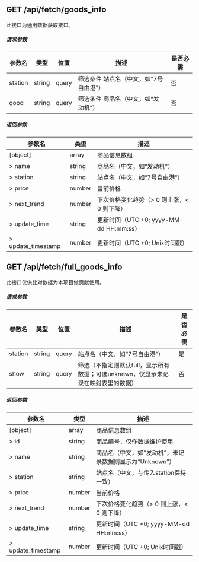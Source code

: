 ## GET /api/fetch/goods_info

此接口为通用数据获取接口。

##### 请求参数

| 参数名  | 类型   | 位置  | 描述                                   | 是否必需 |
| ------- | ------ | ----- | -------------------------------------- | -------- |
| station | string | query | 筛选条件 站点名（中文，如“7号自由港”） | 否       |
| good    | string | query | 筛选条件 商品名（中文，如“发动机”）    | 否       |

##### 返回参数

| 参数名             | 类型   | 描述                                       |
| ------------------ | ------ | ------------------------------------------ |
| [object]           | array  | 商品信息数组                               |
| > name             | string | 商品名（中文，如“发动机”）                 |
| > station          | string | 站点名（中文，如“7号自由港”）              |
| > price            | number | 当前价格                                   |
| > next_trend       | number | 下次价格变化趋势（> 0 则上涨，< 0 则下降） |
| > update_time      | string | 更新时间（UTC +0; yyyy-MM-dd HH:mm:ss）    |
| > update_timestamp | number | 更新时间（UTC +0; Unix时间戳）             |

## GET /api/fetch/full_goods_info

此接口仅供比对数据为本项目做贡献使用。

##### 请求参数

| 参数名  | 类型   | 位置  | 描述                                                         | 是否必需 |
| ------- | ------ | ----- | ------------------------------------------------------------ | -------- |
| station | string | query | 站点名（中文，如“7号自由港”）                                | 是       |
| show    | string | query | 筛选（不指定则默认full，显示所有数据；可选unknown，仅显示未记录在映射表里的数据） | 否       |

##### 返回参数

| 参数名             | 类型   | 描述                                                    |
| ------------------ | ------ | ------------------------------------------------------- |
| [object]           | array  | 商品信息数组                                            |
| > id               | string | 商品编号，仅作数据维护使用                              |
| > name             | string | 商品名（中文，如“发动机”，未记录数据则显示为“Unknown”） |
| > station          | string | 站点名（中文，与传入station保持一致）                   |
| > price            | number | 当前价格                                                |
| > next_trend       | number | 下次价格变化趋势（> 0 则上涨，< 0 则下降）              |
| > update_time      | string | 更新时间（UTC +0; yyyy-MM-dd HH:mm:ss）                 |
| > update_timestamp | number | 更新时间（UTC +0; Unix时间戳）                          |


